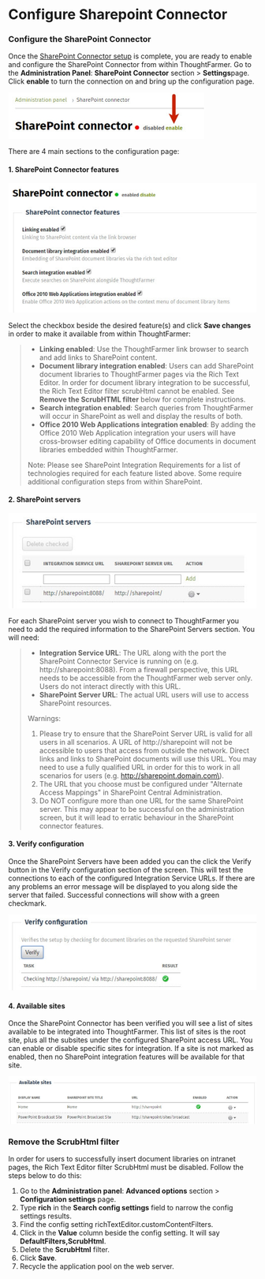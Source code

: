 # Configure Sharepoint Connector

### Configure the SharePoint Connector <a id="section3"></a>

Once the [SharePoint Connector setup](./) is complete, you are ready to enable and configure the SharePoint Connector from within ThoughtFarmer. Go to the **Administration Panel**: **SharePoint Connector** section &gt; **Settings**page. Click **enable** to turn the connection on and bring up the configuration page.

![](../../../.gitbook/assets/1%20%286%29.jpg)

There are 4 main sections to the configuration page:

#### **1.** SharePoint Connector features

![](../../../.gitbook/assets/2%20%2877%29.jpg)

Select the checkbox beside the desired feature\(s\) and click **Save changes** in order to make it available from within ThoughtFarmer:

> * **Linking enabled**: Use the ThoughtFarmer link browser to search and add links to SharePoint content.
> * **Document library integration enabled**: Users can add SharePoint document libraries to ThoughtFarmer pages via the Rich Text Editor. In order for document library integration to be successful, the Rich Text Editor filter scrubHtml cannot be enabled. See **Remove the ScrubHTML filter** below for complete instructions.
> * **Search integration enabled**: Search queries from ThoughtFarmer will occur in SharePoint as well and display the results of both.
> * **Office 2010 Web Applications integration enabled**: By adding the Office 2010 Web Application integration your users will have cross-browser editing capability of Office documents in document libraries embedded within ThoughtFarmer.
>
> Note: Please see SharePoint Integration Requirements for a list of technologies required for each feature listed above. Some require additional configuration steps from within SharePoint.

#### **2.** SharePoint servers

![](../../../.gitbook/assets/3%20%2830%29.jpg)

For each SharePoint server you wish to connect to ThoughtFarmer you need to add the required information to the SharePoint Servers section. You will need:

> * **Integration Service URL**: The URL along with the port the SharePoint Connector Service is running on \(e.g. http://sharepoint:8088\). From a firewall perspective, this URL needs to be accessible from the ThoughtFarmer web server only. Users do not interact directly with this URL.
> * **SharePoint Server URL**: The actual URL users will use to access SharePoint resources.
>
> Warnings:
>
> 1. Please try to ensure that the SharePoint Server URL is valid for all users in all scenarios. A URL of http://sharepoint will not be accessible to users that access from outside the network. Direct links and links to SharePoint documents will use this URL. You may need to use a fully qualified URL in order for this to work in all scenarios for users \(e.g. http://sharepoint.domain.com\).
> 2. The URL that you choose must be configured under "Alternate Access Mappings" in SharePoint Central Administration.
> 3. Do NOT configure more than one URL for the same SharePoint server. This may appear to be successful on the administration screen, but it will lead to erratic behaviour in the SharePoint connector features.

#### **3.** Verify configuration

Once the SharePoint Servers have been added you can the click the Verify button in the Verify configuration section of the screen. This will test the connections to each of the configured Integration Service URLs. If there are any problems an error message will be displayed to you along side the server that failed. Successful connections will show with a green checkmark.

![](../../../.gitbook/assets/4%20%2855%29.jpg)

#### **4.** Available sites

Once the SharePoint Connector has been verified you will see a list of sites available to be integrated into ThoughtFarmer. This list of sites is the root site, plus all the subsites under the configured SharePoint access URL. You can enable or disable specific sites for integration. If a site is not marked as enabled, then no SharePoint integration features will be available for that site.

![](../../../.gitbook/assets/5%20%2820%29.jpg)

### Remove the ScrubHtml filter

In order for users to successfully insert document libraries on intranet pages, the Rich Text Editor filter ScrubHtml must be disabled. Follow the steps below to do this:

1. Go to the **Administration panel**: **Advanced options** section &gt; **Configuration settings** page.
2. Type **rich** in the **Search config settings** field to narrow the config settings results.
3. Find the config setting richTextEditor.customContentFilters.
4. Click in the **Value** column beside the config setting. It will say **DefaultFilters,ScrubHtml**.
5. Delete the **ScrubHtml** filter.
6. Click **Save**.
7. Recycle the application pool on the web server.

